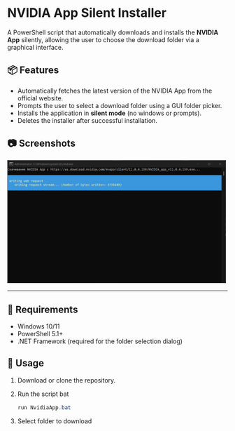 # NVIDIA App Silent Installer

A PowerShell script that automatically downloads and installs the **NVIDIA App** silently, allowing the user to choose the download folder via a graphical interface.

## 📦 Features

- Automatically fetches the latest version of the NVIDIA App from the official website.
- Prompts the user to select a download folder using a GUI folder picker.
- Installs the application in **silent mode** (no windows or prompts).
- Deletes the installer after successful installation.


## 📷 Screenshots

<img src="scr.png" width="500"/>

---

## 🧰 Requirements

- Windows 10/11
- PowerShell 5.1+
- .NET Framework (required for the folder selection dialog)

## 🚀 Usage

1. Download or clone the repository.
2. Run the script bat

   ```powershell
   run NvidiaApp.bat
3. Select folder to download
